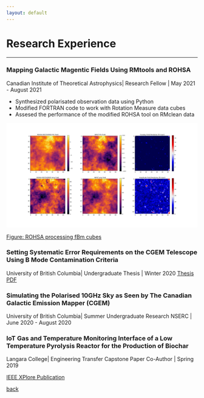 ```yaml
---
layout: default
---
```


# Research Experience

* * *

### Mapping Galactic Magentic Fields Using RMtools and ROHSA
Canadian Institute of Theoretical Astrophysics| Research Fellow | May 2021 - August 2021

* Synthesized polarisated observation data using Python
* Modified FORTRAN code to work with Rotation Measure data cubes
* Assesed the performance of the modified ROHSA tool on RMclean data

![ROHSARECOVERED](./assets/img/fbm_results_modker.png)

[Figure: ROHSA processing fBm cubes](https://artemsdavydov.github.io/assets/img/fbm_results_modker.pdf)

### Setting Systematic Error Requirements on the CGEM Telescope Using B Mode Contamination Criteria
University of British Columbia| Undergraduate Thesis | Winter 2020 
[Thesis PDF](https://artemsdavydov.github.io/assets/thesis/artem_thesis.pdf)

### Simulating the Polarised 10GHz Sky as Seen by The Canadian Galactic Emission Mapper (CGEM)
University of British Columbia| Summer Undergraduate Research NSERC | June 2020 - August 2020

### IoT Gas and Temperature Monitoring Interface of a Low Temperature Pyrolysis Reactor for the Production of Biochar
Langara College| Engineering Transfer Capstone Paper Co-Author | Spring 2019
 
[IEEE XPlore Publication](https://ieeexplore.ieee.org/document/8936257)

[back](./)

